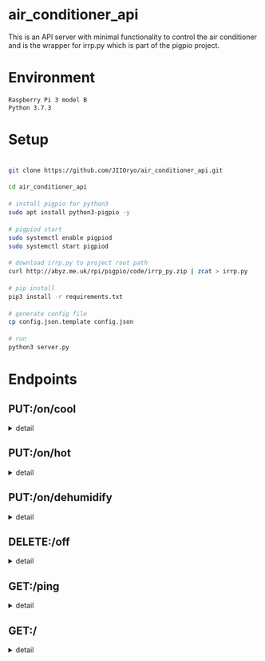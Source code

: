 # air_conditioner_api

This is an API server with minimal functionality to control the air conditioner and is the wrapper for irrp.py which is part of the pigpio project.

# Environment

```
Raspberry Pi 3 model B
Python 3.7.3
```

# Setup

```sh

git clone https://github.com/JIIOryo/air_conditioner_api.git

cd air_conditioner_api

# install pigpio for python3
sudo apt install python3-pigpio -y

# pigpiod start
sudo systemctl enable pigpiod
sudo systemctl start pigpiod

# download irrp.py to project root path
curl http://abyz.me.uk/rpi/pigpio/code/irrp_py.zip | zcat > irrp.py

# pip install
pip3 install -r requirements.txt

# generate config file
cp config.json.template config.json

# run
python3 server.py


```

# Endpoints

## PUT:/on/cool
<details>
<summary>
detail
</summary>


#### Schema

```json
{
    "cool": {
        "type": "object",
        "properties": {
            "temperature": {
                "type": "number",
                "minimum": 16,
                "maximum": 31,
                "description": "Degree celsius of airflow from air conditioner."
            },
            "airflowLevel": {
                "type": "string",
                "enum": ["a", "1", "2", "3"],
                "description": "Level of airflow from air conditioner. a: auto, 1: low, 2: middle, 3: high"
            }
        },
        "required": [
            "temperature",
            "airflowLevel"
        ]
    }
}
```

#### Content-Type

`application/json`

#### Examples

```json
{
    "temperature": 26,
    "airflowLevel": "1"
}
```

```json
{
    "temperature": 23,
    "airflowLevel": "a"
}
```

</details>

<!-- ------------------------------------------------------------------------------------ -->

## PUT:/on/hot
<details>
<summary>
detail
</summary>

#### Schema

```json
{
    "hot": {
        "type": "object",
        "properties": {
            "temperature": {
                "type": "number",
                "minimum": 16,
                "maximum": 31,
                "description": "Degree celsius of airflow from air conditioner."
            },
            "airflowLevel": {
                "type": "string",
                "enum": [
                    "a",
                    "1",
                    "2",
                    "3"
                ],
                "description": "Level of airflow from air conditioner. a: auto, 1: low, 2: middle, 3: high"
            }
        },
        "required": [
            "temperature",
            "airflowLevel"
        ]
    }
}
```

#### Content-Type

`application/json`

#### Examples

```json
{
    "temperature": 26,
    "airflowLevel": "1"
}
```

```json
{
    "temperature": 23,
    "airflowLevel": "a"
}
```

</details>


<!-- ------------------------------------------------------------------------------------ -->


## PUT:/on/dehumidify
<details>
<summary>
detail
</summary>

#### Schema

```json
{
    "dehumidify": {
        "type": "object",
        "properties": {
            "dehumidificationLevel": {
                "type": "number",
                "minimum": 1,
                "maximum": 3,
                "description": "Level of dehumidification by air conditioner. 1: low, 2: middle, 3: high"
            },
            "airflowLevel": {
                "type": "string",
                "enum": [
                    "a",
                    "1",
                    "2",
                    "3"
                ],
                "description": "Level of airflow from air conditioner. a: auto, 1: low, 2: middle, 3: high"
            }
        },
        "required": [
            "dehumidificationLevel",
            "airflowLevel"
        ]
    }
}
```

#### Content-Type

`application/json`

#### Examples

```json
{
    "dehumidificationLevel": 1,
    "airflowLevel": "2"
}
```

```json
{
    "dehumidificationLevel": 3,
    "airflowLevel": "a"
}
```

</details>


<!-- ------------------------------------------------------------------------------------ -->


## DELETE:/off
<details>
<summary>
detail
</summary>

#### Schema

```json
None
```

#### Content-Type

`application/json`

#### Examples

```json
None
```

</details>


<!-- ------------------------------------------------------------------------------------ -->


## GET:/ping

<details>
<summary>
detail
</summary>

#### Schema

```json
None
```

#### Content-Type

`application/json`

#### Examples

```json
None
```

</details>


## GET:/

<details>
<summary>
detail
</summary>


This endpoint returns index.html with the minimally configured controller implemented.
    
#### Schema

```json
None
```

#### Content-Type

`text/html; charset=utf-8`

#### Page

<img src="https://github.com/JIIOryo/air_conditioner_api/blob/assets/assets/img/html.png?raw=true" width="500px">


</details>
